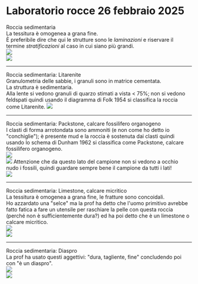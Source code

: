 # Laboratorio rocce 26 febbraio 2025

Roccia sedimentaria  
La tessitura è omogenea a grana fine.  
È preferibile dire che qui le strutture sono le _laminazioni_ e riservare il termine _stratificazioni_ al caso in cui siano più grandi.  
![](2025-02-26_laboratorio_rocce/IMG_7274.jpg)  
![](2025-02-26_laboratorio_rocce/IMG_7275.jpg)

---

Roccia sedimentaria: Litarenite  
Granulometria delle sabbie, i granuli sono in matrice cementata.  
La struttura è sedimentaria.  
Alla lente si vedono granuli di quarzo stimati a vista < 75%; non si vedono feldspati quindi usando il diagramma di Folk 1954 si classifica la roccia come Litarenite.
![](2025-02-26_laboratorio_rocce/IMG_7276.jpg)

---

Roccia sedimentaria: Packstone, calcare fossilifero organogeno  
I clasti di forma arrotondata sono ammoniti (e non come ho detto io "conchiglie"); è presente mud e la roccia è sostenuta dai clasti quindi usando lo schema di Dunham 1962 si classifica come Packstone, calcare fossilifero organogeno.  
![](2025-02-26_laboratorio_rocce/IMG_7278.jpg)  
![](2025-02-26_laboratorio_rocce/IMG_7279.jpg)
Attenzione che da questo lato del campione non si vedono a occhio nudo i fossili, quindi guardare sempre bene il campione da tutti i lati!  
![](2025-02-26_laboratorio_rocce/IMG_7280.jpg)

---

Roccia sedimentaria: Limestone, calcare micritico  
La tessitura è omogenea a grana fine, le fratture sono concoidali.  
Ho azzardato una "selce" ma la prof ha detto che l'uomo primitivo avrebbe fatto fatica a fare un utensile per raschiare la pelle con questa roccia (perché non è sufficientemente dura?) ed ha poi detto che è un limestone o calcare micritico.  
![](2025-02-26_laboratorio_rocce/IMG_7281.jpg)  
![](2025-02-26_laboratorio_rocce/IMG_7282.jpg)

---

Roccia sedimentaria: Diaspro  
La prof ha usato questi aggettivi: "dura, tagliente, fine" concludendo poi con "è un diaspro".  
![](2025-02-26_laboratorio_rocce/IMG_7283.jpg)  
![](2025-02-26_laboratorio_rocce/IMG_7284.jpg)